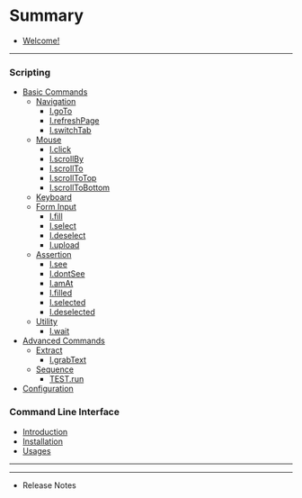 # Summary

* [Welcome!](README.md)
<!--### Getting Started-->
<!--* [Creating your first script](creating_your_first_test.md)-->

---

### Scripting
* [Basic Commands](scripting/basic_commands.md)
    * [Navigation](scripting/navigation.md)
        * [I.goTo](scripting/navigation.md#igoto)
        * [I.refreshPage](scripting/navigation.md#irefreshpage)
        * [I.switchTab](scripting/navigation.md#iswitchtab)
    * [Mouse](scripting/mouse.md)
        * [I.click](scripting/mouse.md#iclick)
        * [I.scrollBy](scripting/mouse.md#iscrollby)
        * [I.scrollTo](scripting/mouse.md#iscrollto)
        * [I.scrollToTop](scripting/mouse.md#iscrolltotop)
        * [I.scrollToBottom](scripting/mouse.md#iscrolltobottom)
    * [Keyboard](scripting/keyboard.md)
    * [Form Input](scripting/form_input.md)
        * [I.fill](scripting/form_input.md#ifill)
        * [I.select](scripting/form_input.md#iselect)
        * [I.deselect](scripting/form_input.md#ideselect)
        * [I.upload](scripting/form_input.md#iupload)
    * [Assertion](scripting/assertion.md)
        * [I.see](scripting/assertion.md#isee)
        * [I.dontSee](scripting/assertion.md#idontsee)
        * [I.amAt](scripting/assertion.md#iamat)
        * [I.filled](scripting/assertion.md#ifilled)
        * [I.selected](scripting/assertion.md#iselected)
        * [I.deselected](scripting/assertion.md#ideselected)
    * [Utility](scripting/utility.md)
        * [I.wait](scripting/utility.md#iwait)
* [Advanced Commands](scripting/advanced_commands.md)
    * [Extract](scripting/extract.md)
        * [I.grabText](scripting/extract.md#igrabtext)
    * [Sequence](scripting/sequence.md)
        * [TEST.run](scripting/sequence.md#testrun)
* [Configuration](scripting/config.md)

### Command Line Interface
* [Introduction](cli/introduction.md)
* [Installation](cli/installation.md)
* [Usages](cli/installation.md)

<!--### Best Practices-->
<!--* Resuable tests-->
<!--* Building test-able web applications-->

---

<!--### Reference-->
<!--* [All commands](scripting/glossary.md)-->

---

* Release Notes


